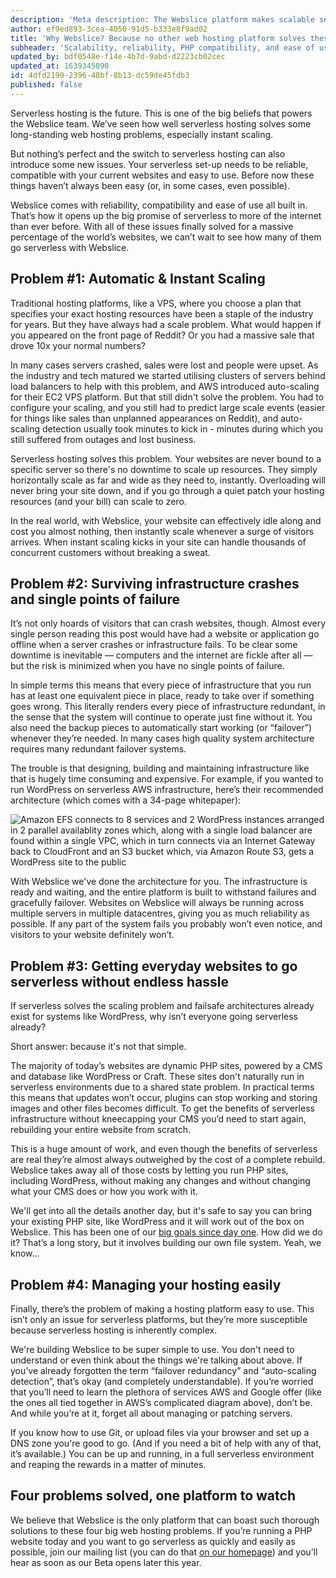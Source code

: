 ```yaml
---
description: 'Meta description: The Webslice platform makes scalable serverless hosting more reliable, easy to use and compatible with PHP and WordPress'
author: ef9ed893-3cea-4050-91d5-b333e8f9ad02
title: 'Why Webslice? Because no other web hosting platform solves these four big problems'
subheader: 'Scalability, reliability, PHP compatibility, and ease of use - you don''t need to make trade-offs anymore'
updated_by: bdf0548e-f14e-4b7d-9abd-d2223cb02cec
updated_at: 1639345090
id: 4dfd2190-2396-48bf-8b13-dc59de45fdb3
published: false
---
```

Serverless hosting is the future. This is one of the big beliefs that powers the Webslice team. We’ve seen how well serverless hosting solves some long-standing web hosting problems, especially instant scaling. 

But nothing’s perfect and the switch to serverless hosting can also introduce some new issues. Your serverless set-up needs to be reliable, compatible with your current websites and easy to use. Before now these things haven’t always been easy (or, in some cases, even possible).

Webslice comes with reliability, compatibility and ease of use all built in. That’s how it opens up the big promise of serverless to more of the internet than ever before. With all of these issues finally solved for a massive percentage of the world’s websites, we can’t wait to see how many of them go serverless with Webslice.

## Problem #1: Automatic & Instant Scaling

Traditional hosting platforms, like a VPS, where you choose a plan that specifies your exact hosting resources have been a staple of the industry for years. But they have always had a scale problem. What would happen if you appeared on the front page of Reddit? Or you had a massive sale that drove 10x your normal numbers?

In many cases servers crashed, sales were lost and people were upset. As the industry and tech matured we started utilising clusters of servers behind load balancers to help with this problem, and AWS introduced auto-scaling for their EC2 VPS platform. But that still didn't solve the problem. You had to configure your scaling, and you still had to predict large scale events (easier for things like sales than unplanned appearances on Reddit), and auto-scaling detection usually took minutes to kick in - minutes during which you still suffered from outages and lost business.

Serverless hosting solves this problem. Your websites are never bound to a specific server so there's no downtime to scale up resources. They simply horizontally scale as far and wide as they need to, instantly. Overloading will never bring your site down, and if you go through a quiet patch your hosting resources (and your bill) can scale to zero.

In the real world, with Webslice, your website can effectively idle along and cost you almost nothing, then instantly scale whenever a surge of visitors arrives. When instant scaling kicks in your site can handle thousands of concurrent customers without breaking a sweat.

## Problem #2: Surviving infrastructure crashes and single points of failure

It’s not only hoards of visitors that can crash websites, though. Almost every single person reading this post would have had a website or application go offline when a server crashes or infrastructure fails. To be clear some downtime is inevitable — computers and the internet are fickle after all — but the risk is minimized when you have no single points of failure.

In simple terms this means that every piece of infrastructure that you run has at least one equivalent piece in place, ready to take over if something goes wrong. This literally renders every piece of infrastructure redundant, in the sense that the system will continue to operate just fine without it. You also need the backup pieces to automatically start working (or “failover”) whenever they’re needed. In many cases high quality system architecture requires many redundant failover systems.

The trouble is that designing, building and maintaining infrastructure like that is hugely time consuming and expensive. For example, if you wanted to run WordPress on serverless AWS infrastructure, here’s their recommended architecture (which comes with a 34-page whitepaper):

![Amazon EFS connects to 8 services and 2 WordPress instances arranged in 2 parallel availablity zones which, along with a single load balancer are found within a single VPC, which in turn connects via an Internet Gateway back to CloudFront and an S3 bucket which, via Amazon Route S3, gets a WordPress site to the public](/assets/wordpress-on-aws.png)

With Webslice we've done the architecture for you. The infrastructure is ready and waiting, and the entire platform is built to withstand failures and gracefully failover. Websites on Webslice will always be running across multiple servers in multiple datacentres, giving you as much reliability as possible. If any part of the system fails you probably won’t even notice, and visitors to your website definitely won’t.

## Problem #3: Getting everyday websites to go serverless without endless hassle

If serverless solves the scaling problem and failsafe architectures already exist for systems like WordPress, why isn’t everyone going serverless already? 

Short answer: because it's not that simple.

The majority of today’s websites are dynamic PHP sites, powered by a CMS and database like WordPress or Craft. These sites don't naturally run in serverless environments due to a shared state problem. In practical terms this means that updates won’t occur, plugins can stop working and storing images and other files becomes difficult. To get the benefits of serverless infrastructure without kneecapping your CMS you’d need to start again, rebuilding your entire website from scratch.

This is a huge amount of work, and even though the benefits of serverless are real they’re almost always outweighed by the cost of a complete rebuild. Webslice takes away all of those costs by letting you run PHP sites, including WordPress, without making any changes and without changing what your CMS does or how you work with it.

We'll get into all the details another day, but it's safe to say you can bring your existing PHP site, like WordPress and it will work out of the box on Webslice. This has been one of our [big goals since day one](/blog/from-the-first-time-we-presented-webslice-serverless-wordpress-was-the-dream). How did we do it? That’s a long story, but it involves building our own file system. Yeah, we know...

## Problem #4: Managing your hosting easily

Finally, there’s the problem of making a hosting platform easy to use. This isn’t only an issue for serverless platforms, but they’re more susceptible because serverless hosting is inherently complex.

We're building Webslice to be super simple to use. You don't need to understand or even think about the things we're talking about above. If you’ve already forgotten the term “failover redundancy” and “auto-scaling detection”, that’s okay (and completely understandable). If you’re worried that you’ll need to learn the plethora of services AWS and Google offer (like the ones all tied together in AWS’s complicated diagram above), don’t be. And while you’re at it, forget all about managing or patching servers.

If you know how to use Git, or upload files via your browser and set up a DNS zone you're good to go. (And if you need a bit of help with any of that, it’s available.) You can be up and running, in a full serverless environment and reaping the rewards in a matter of minutes.

## Four problems solved, one platform to watch

We believe that Webslice is the only platform that can boast such thorough solutions to these four big web hosting problems. If you’re running a PHP website today and you want to go serverless as quickly and easily as possible, join our mailing list (you can do that [on our homepage](https://www.webslice.com)) and you’ll hear as soon as our Beta opens later this year.